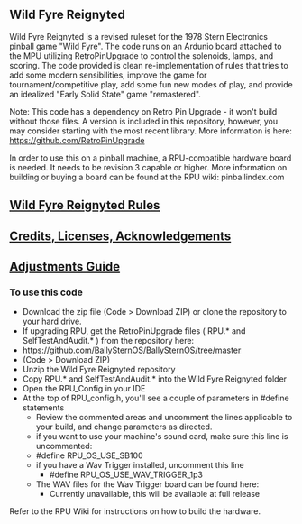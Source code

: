## Wild Fyre Reignyted

Wild Fyre Reignyted is a revised ruleset for the 1978 Stern Electronics pinball game "Wild Fyre". The code runs on an Ardunio board attached to the MPU utilizing RetroPinUpgrade to control the solenoids, lamps, and scoring. The code provided is clean re-implementation of rules that tries to add some modern sensibilities, improve the game for tournament/competitive play, add some fun new modes of play, and provide an idealized "Early Solid State" game "remastered".

Note: This code has a dependency on Retro Pin Upgrade - it won't build without those files. A version is included in this repository, however, you may consider starting with the most recent library. More information is here:
https://github.com/RetroPinUpgrade

In order to use this on a pinball machine, a RPU-compatible hardware board is needed. It needs to be revision 3 capable or higher. More information on building or buying a board can be found at the RPU wiki: pinballindex.com


## [Wild Fyre Reignyted Rules](RULES.md)
## [Credits, Licenses, Acknowledgements](CREDITS.md)
## [Adjustments Guide](ADJUSTMENTS.md)

### To use this code
* Download the zip file (Code > Download ZIP) or clone the repository to your hard drive.  
* If upgrading RPU, get the RetroPinUpgrade files ( RPU.* and SelfTestAndAudit.* ) from the repository here:  
 * https://github.com/BallySternOS/BallySternOS/tree/master
 * (Code > Download ZIP)
* Unzip the Wild Fyre Reignyted repository
* Copy RPU.* and SelfTestAndAudit.* into the Wild Fyre Reignyted folder
* Open the RPU_Config in your IDE
* At the top of RPU_config.h, you'll see a couple of parameters in #define statements
  * Review the commented areas and uncomment the lines applicable to your build, and change parameters as directed.
  * if you want to use your machine's sound card, make sure this line is uncommented:  
   * #define RPU_OS_USE_SB100
  * if you have a Wav Trigger installed, uncomment this line 
    * #define RPU_OS_USE_WAV_TRIGGER_1p3 
  * The WAV files for the Wav Trigger board can be found here:  
    * Currently unavailable, this will be available at full release  
    
  
Refer to the RPU Wiki for instructions on how to build the hardware.  
